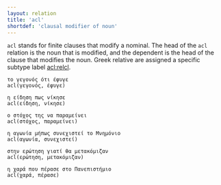 ```yaml
---
layout: relation
title: 'acl'
shortdef: 'clausal modifier of noun'
---
```


`acl` stands for finite clauses that modify a nominal. The head of the `acl` relation is the noun
that is modified, and the dependent is the head of the clause that modifies the noun. Greek relative 
are assigned a specific subtype label [acl:relcl]().

~~~ sdparse
το γεγονός ότι έφυγε
acl(γεγονός, έφυγε)
~~~

~~~ sdparse
η είδηση πως νίκησε
acl(είδηση, νίκησε)
~~~

~~~ sdparse
ο στόχος της να παραμείνει
acl(στόχος, παραμείνει)
~~~

~~~ sdparse
η αγωνία μήπως συνεχιστεί το Μνημόνιο
acl(αγωνία, συνεχιστεί)
~~~

~~~ sdparse
στην ερώτηση γιατί θα μετακόμιζαν
acl(ερώτηση, μετακόμιζαν)
~~~

~~~ sdparse
η χαρά που πέρασε στο Πανεπιστήμιο
acl(χαρά, πέρασε)
~~~

<!---
TODO: advcl from nominals
TODO: What about χαρά που πέρασε στο Πανεπιστήμιο
-->

<!-- Interlanguage links updated Út zář 29 20:31:40 CEST 2020 -->
